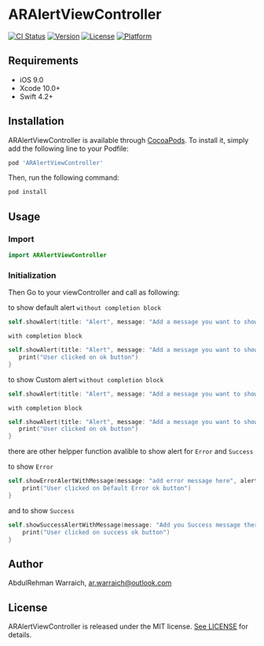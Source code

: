 # ARAlertViewController

[![CI Status](https://img.shields.io/travis/ar.warraich@outlook.com/ARAlertViewController.svg?style=flat)](https://travis-ci.org/ar.warraich@outlook.com/ARAlertViewController)
[![Version](https://img.shields.io/cocoapods/v/ARAlertViewController.svg?style=flat)](https://cocoapods.org/pods/ARAlertViewController)
[![License](https://img.shields.io/cocoapods/l/ARAlertViewController.svg?style=flat)](https://cocoapods.org/pods/ARAlertViewController)
[![Platform](https://img.shields.io/cocoapods/p/ARAlertViewController.svg?style=flat)](https://cocoapods.org/pods/ARAlertViewController)


## Requirements

- iOS 9.0
- Xcode 10.0+
- Swift 4.2+

## Installation

ARAlertViewController is available through [CocoaPods](https://cocoapods.org). To install
it, simply add the following line to your Podfile:

```ruby
pod 'ARAlertViewController'
```
Then, run the following command:

```ruby
pod install
```
## Usage 

### Import

```swift
import ARAlertViewController
```
### Initialization
Then Go to your viewController and call as following:

to show default alert `without completion block`

```swift
self.showAlert(title: "Alert", message: "Add a message you want to show", btnTitle: "OK", alertType: .defaultAlert)
```

 `with completion block`
 
 ```swift
 self.showAlert(title: "Alert", message: "Add a message you want to show", btnTitle: "OK", alertType: .defaultAlert) {
    print("User clicked on ok button")
 }
 ```
 
 to show Custom alert `without completion block`
 
 ```swift
 self.showAlert(title: "Alert", message: "Add a message you want to show", btnTitle: "OK", alertType: .customAlert)
 ```
 
 `with completion block`
 
 ```swift
 self.showAlert(title: "Alert", message: "Add a message you want to show", btnTitle: "OK", alertType: .customAlert) {
    print("User clicked on ok button")
 }
 ```
 
there are other helpper function avalible to show alert for `Error` and `Success` 

to show `Error`

```swift
self.showErrorAlertWithMessage(message: "add error message here", alertType: .customAlert) {
    print("User clicked on Default Error ok button")
}
```

and to show `Success`
```swift
self.showSuccessAlertWithMessage(message: "Add you Success message there", alertType: .customAlert) {
    print("User clicked on success ok button")
}
```

## Author

AbdulRehman  Warraich, ar.warraich@outlook.com

## License

ARAlertViewController is released under the MIT license. [See LICENSE](https://github.com/AbdulRehmanWarraich/ARAlertViewController/blob/master/LICENSE) for details.

